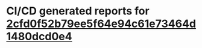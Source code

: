 # CI/CD generated reports for [2cfd0f52b79ee5f64e94c61e73464d1480dcd0e4](https://github.com/hydephp/develop/commit/2cfd0f52b79ee5f64e94c61e73464d1480dcd0e4)
